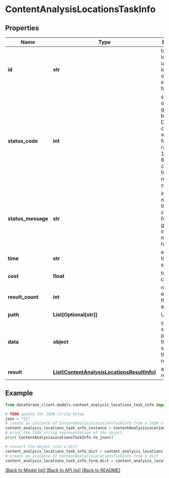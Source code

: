 # ContentAnalysisLocationsTaskInfo


## Properties

Name | Type | Description | Notes
------------ | ------------- | ------------- | -------------
**id** | **str** | task identifier unique task identifier in our system in the UUID format | [optional] 
**status_code** | **int** | status code of the task generated by DataForSEO, can be within the following range: 10000-60000 you can find the full list of the response codes here | [optional] 
**status_message** | **str** | informational message of the task you can find the full list of general informational messages here | [optional] 
**time** | **str** | execution time, seconds | [optional] 
**cost** | **float** | total tasks cost, USD | [optional] 
**result_count** | **int** | number of elements in the result array | [optional] 
**path** | **List[Optional[str]]** | URL path | [optional] 
**data** | **object** | contains the same parameters that you specified in the POST request | [optional] 
**result** | [**List[ContentAnalysisLocationsResultInfo]**](ContentAnalysisLocationsResultInfo.md) | array of results | [optional] 

## Example

```python
from dataforseo_client.models.content_analysis_locations_task_info import ContentAnalysisLocationsTaskInfo

# TODO update the JSON string below
json = "{}"
# create an instance of ContentAnalysisLocationsTaskInfo from a JSON string
content_analysis_locations_task_info_instance = ContentAnalysisLocationsTaskInfo.from_json(json)
# print the JSON string representation of the object
print ContentAnalysisLocationsTaskInfo.to_json()

# convert the object into a dict
content_analysis_locations_task_info_dict = content_analysis_locations_task_info_instance.to_dict()
# create an instance of ContentAnalysisLocationsTaskInfo from a dict
content_analysis_locations_task_info_form_dict = content_analysis_locations_task_info.from_dict(content_analysis_locations_task_info_dict)
```
[[Back to Model list]](../README.md#documentation-for-models) [[Back to API list]](../README.md#documentation-for-api-endpoints) [[Back to README]](../README.md)


